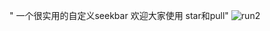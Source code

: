 " 一个很实用的自定义seekbar 欢迎大家使用 star和pull" 
![run2](https://github.com/525642022/CustomSeekBar/master/MyApplication/Screenshot/run2.png)  

